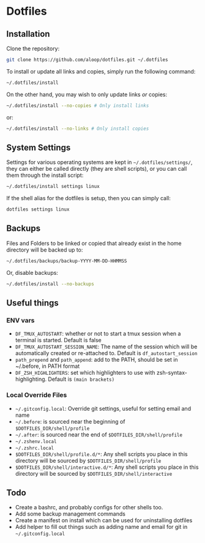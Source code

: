# Dotfiles

## Installation

Clone the repository:

```sh
git clone https://github.com/aloop/dotfiles.git ~/.dotfiles
```

To install or update all links and copies, simply run the following command:

```sh
~/.dotfiles/install
```

On the other hand, you may wish to only update links *or* copies:

```sh
~/.dotfiles/install --no-copies # Only install links
```

or:

```sh
~/.dotfiles/install --no-links # Only install copies
```

## System Settings

Settings for various operating systems are kept in `~/.dotfiles/settings/`,
they can either be called directly (they are shell scripts), or you can call
them through the install script:
```sh
~/.dotfiles/install settings linux
```
If the shell alias for the dotfiles is setup, then you can simply call:
```sh
dotfiles settings linux
```

## Backups

Files and Folders to be linked or copied that already exist in the home directory will be backed up to:

```sh
~/.dotfiles/backups/backup-YYYY-MM-DD-HHMMSS
```

Or, disable backups:

```sh
~/.dotfiles/install --no-backups
```

## Useful things

### ENV vars

* `DF_TMUX_AUTOSTART`: whether or not to start a tmux session when a terminal is started. Default is false
* `DF_TMUX_AUTOSTART_SESSION_NAME`: The name of the session which will be automatically created or re-attached to. Default is `df_autostart_session`
* `path_prepend` and `path_append`: add to the PATH, should be set in ~/.before, in PATH format
* `DF_ZSH_HIGHLIGHTERS`: set which highlighters to use with zsh-syntax-highlighting. Default is `(main brackets)`

### Local Override Files

* `~/.gitconfig.local`: Override git settings, useful for setting email and name
* `~/.before`: is sourced near the beginning of `$DOTFILES_DIR/shell/profile`
* `~/.after`: is sourced near the end of `$DOTFILES_DIR/shell/profile`
* `~/.zshenv.local`
* `~/.zshrc.local`
* `$DOTFILES_DIR/shell/profile.d/*`: Any shell scripts you place in this directory will be sourced by `$DOTFILES_DIR/shell/profile`
* `$DOTFILES_DIR/shell/interactive.d/*`: Any shell scripts you place in this directory will be sourced by `$DOTFILES_DIR/shell/interactive`

## Todo
* Create a bashrc, and probably configs for other shells too.
* Add some backup management commands
* Create a manifest on install which can be used for uninstalling dotfiles
* Add helper to fill out things such as adding name and email for git in `~/.gitconfig.local`
